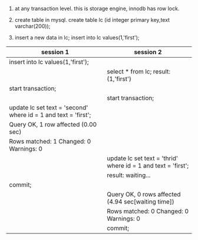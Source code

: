 1. at any transaction level. this is storage engine, innodb has row lock.
2. create table in mysql.
create table lc (id integer primary key,text varchar(200));

3. insert a new data in lc;
insert into lc values(1,'first');

| session 1 | session 2 |
| --- | --- |
| insert into lc values(1,'first');                              |                                                                            |
|                                                                             | select * from lc; result:(1,'first')                          |
| start transaction;                                                          |                                                                            |
|                                                                             | start transaction;                                                         |
| update lc set text = 'second' where id = 1 and text = 'first'; |                                                                            |
| Query OK, 1 row affected (0.00 sec)                                         |                                                                            |
| Rows matched: 1  Changed: 0  Warnings: 0                                    |                                                                            |
|                                                                             | update lc set text = 'thrid' where id = 1 and text = 'first'; |
|                                                                             | result: waiting...                                                         |
| commit;                                                                     |                                                                            |
|                                                                             | Query OK, 0 rows affected (4.94 sec[waiting time])                         |
|                                                                             | Rows matched: 0  Changed: 0  Warnings: 0                                   |
|                                                                             | commit;                                                                    |